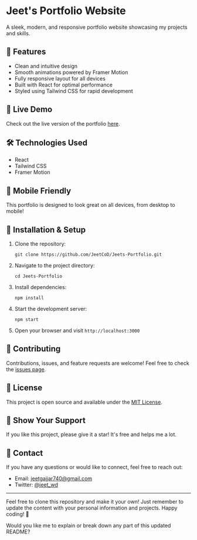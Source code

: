 # Jeet's Portfolio Website

A sleek, modern, and responsive portfolio website showcasing my projects and skills.

## 🌟 Features

- Clean and intuitive design
- Smooth animations powered by Framer Motion
- Fully responsive layout for all devices
- Built with React for optimal performance
- Styled using Tailwind CSS for rapid development

## 🚀 Live Demo

Check out the live version of the portfolio [here](https://jeetgajjar.com).

## 🛠️ Technologies Used

- React
- Tailwind CSS
- Framer Motion

## 📱 Mobile Friendly

This portfolio is designed to look great on all devices, from desktop to mobile!

## 🔧 Installation & Setup

1. Clone the repository:
   ```
   git clone https://github.com/JeetCoD/Jeets-Portfolio.git
   ```

2. Navigate to the project directory:
   ```
   cd Jeets-Portfolio
   ```

3. Install dependencies:
   ```
   npm install
   ```

4. Start the development server:
   ```
   npm start
   ```

5. Open your browser and visit `http://localhost:3000`

## 🤝 Contributing

Contributions, issues, and feature requests are welcome! Feel free to check the [issues page](https://github.com/JeetCoD/Jeets-Portfolio/issues).

## 📄 License

This project is open source and available under the [MIT License](LICENSE).

## 🌟 Show Your Support

If you like this project, please give it a star! It's free and helps me a lot.

## 📧 Contact

If you have any questions or would like to connect, feel free to reach out:

- Email: jeetgajjar740@gmail.com
- Twitter: [@jeet_wd](https://twitter.com/jeet_wd)

---

Feel free to clone this repository and make it your own! Just remember to update the content with your personal information and projects. Happy coding! 🚀

Would you like me to explain or break down any part of this updated README?

